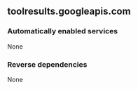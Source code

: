 ## toolresults.googleapis.com

### Automatically enabled services

None

### Reverse dependencies

None
